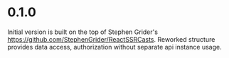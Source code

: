 0.1.0
=============
Initial version is built on the top of Stephen Grider's https://github.com/StephenGrider/ReactSSRCasts.
Reworked structure provides data access, authorization without separate api instance usage.
